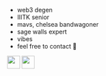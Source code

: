 * web3 degen
* IIITK senior
* mavs, chelsea bandwagoner
* sage walls expert
* vibes
* feel free to contact 🥺  
  
<a href="https://www.linkedin.com/in/charles-v-j-641913187/" target="blank"><img align="center" src="https://img.icons8.com/doodle/344/linkedin-circled.png" alt="" height="30" width="30" /></a> <a href="https://twitter.com/Charles_V_J" target="blank"><img align="center" src="https://img.icons8.com/plasticine/344/twitter--v2.png" alt="" height="30" width="30" /></a>
